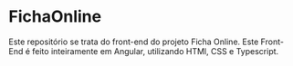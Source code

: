 # FichaOnline

Este repositório se trata do front-end do projeto Ficha Online. Este Front-End é feito inteiramente em Angular, utilizando HTMl, CSS e Typescript.
